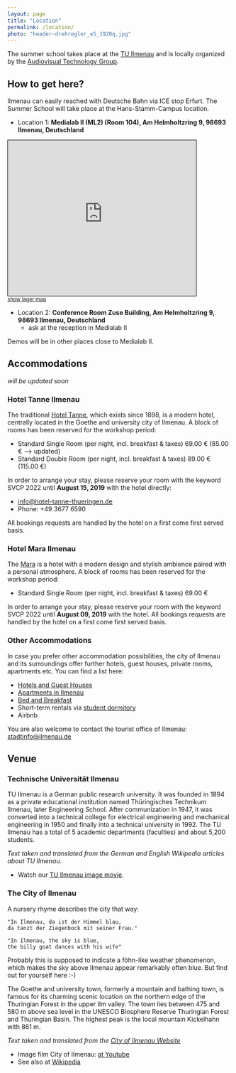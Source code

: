 ```yaml
---
layout: page
title: "Location"
permalink: /location/
photo: "header-drehregler_eS_1920q.jpg"
---
```

The summer school takes place at the [TU Ilmenau](https://www.tu-ilmenau.de) and is locally organized by the [Audiovisual Technology Group](https://www.tu-ilmenau.de/en/university/departments/department-of-electrical-engineering-and-information-technology/profile/institutes-and-groups/audiovisual-technology-group).


## How to get here?
Ilmenau can easily reached with Deutsche Bahn via ICE stop Erfurt. 
The Summer School will take place at the Hans-Stamm-Campus location. 

* Location 1: **Medialab II (ML2) (Room 104), Am Helmholtzring 9, 98693 Ilmenau, Deutschland** 

<iframe width="425" height="350" frameborder="0" scrolling="no" marginheight="0" marginwidth="0" src="https://www.openstreetmap.org/export/embed.html?bbox=10.93641221523285%2C50.6802634818807%2C10.94089150428772%2C50.68182536509523&amp;layer=mapnik&amp;marker=50.681043580212666%2C10.938651859760284" style="border: 1px solid black"></iframe><br/><small><a href="https://www.openstreetmap.org/?mlat=50.68104&amp;mlon=10.93865#map=19/50.68104/10.93865">show lager map</a></small>

* Location 2: **Conference Room Zuse Building, Am Helmholtzring 9, 98693 Ilmenau, Deutschland** 
    * ask at the reception in Medialab II

Demos will be in other places close to Medialab II.

## Accommodations

_will be updated soon_
### Hotel Tanne Ilmenau
The traditional [Hotel Tanne](https://www.hotel-tanne-thueringen.de/), which exists since 1898, is a modern hotel, centrally located in the Goethe and university city of Ilmenau. 
A block of rooms has been reserved for the workshop period:

* Standard Single Room (per night, incl. breakfast & taxes) 69.00 € (85.00 € --> updated)
* Standard Double Room (per night, incl. breakfast & taxes) 89.00 € (115.00 €)

In order to arrange your stay, please reserve your room with the keyword SVCP 2022 until **August 15, 2019** with the hotel directly: 

* info@hotel-tanne-thueringen.de
* Phone: +49 3677 6590

All bookings requests are handled by the hotel on a first come first served basis.

### Hotel Mara Ilmenau
The [Mara](https://www.mara-hotel.de/) is a hotel with a modern design and stylish ambience paired with a personal atmosphere.
A block of rooms has been reserved for the workshop period:

* Standard Single Room (per night, incl. breakfast & taxes) 69.00 €

In order to arrange your stay, please reserve your room with the keyword SVCP 2022 until **August 09, 2019** with the hotel. All bookings requests are handled by the hotel on a first come first served basis.

### Other Accommodations
In case you prefer other accommodation possibilities, the city of Ilmenau and its surroundings offer further hotels, guest houses, private rooms, apartments etc. You can find a list here:

* [Hotels and Guest Houses](https://www.ilmenau.de/en/tourism/food-and-book/overnight-stay/hotels-and-guest-houses/)
* [Apartments in Ilmenau](https://www.ilmenau.de/en/tourism/food-and-book/overnight-stay/apartments/)
* [Bed and Breakfast](https://www.ilmenau.de/en/tourism/food-and-book/overnight-stay/bed-and-breakfast/)
* Short-term rentals via [student dormitory](https://www.stw-thueringen.de/en/housing/short-term-rentals.html)
* Airbnb

You are also welcome to contact the tourist office of Ilmenau: stadtinfo@ilmenau.de


## Venue
### Technische Universität Ilmenau
TU Ilmenau is a German public research university. 
It was founded in 1894 as a private educational institution named Thüringisches Technikum Ilmenau, later Engineering School. 
After communization in 1947, it was converted into a technical college for electrical engineering and mechanical engineering in 1950 and finally into a technical university in 1992. 
The TU Ilmenau has a total of 5 academic departments (faculties) and about 5,200 students. 

_Text taken and translated from the German and English Wikipedia articles about TU Ilmenau._

* Watch our [TU Ilmenau image movie](https://www.youtube.com/watch?time_continue=2&v=UIDUHVZVIgA).



### The City of Ilmenau
A nursery rhyme describes the city that way:

    "In Ilmenau, da ist der Himmel blau,
    da tanzt der Ziegenbock mit seiner Frau."

    "In Ilmenau, the sky is blue,
    the billy goat dances with his wife"

Probably this is supposed to indicate a föhn-like weather phenomenon, which makes the sky above Ilmenau appear remarkably often blue. 
But find out for yourself here :-)

The Goethe and university town, formerly a mountain and bathing town, is famous for its charming scenic location on the northern edge of the Thuringian Forest in the upper Ilm valley.
The town lies between 475 and 580 m above sea level in the UNESCO Biosphere Reserve Thuringian Forest and Thuringian Basin. 
The highest peak is the local mountain Kickelhahn with 861 m.

_Text taken and translated from the [City of Ilmenau Website](https://www.ilmenau.de/de/unsere-stadt/stadt-und-ortsteilinfos/geschichte/)_

* Image film City of Ilmenau: [at Youtube](https://www.youtube.com/watch?v=SnPiFXx1NIo&feature=youtu.be)
* See also at [Wikipedia](https://en.wikipedia.org/wiki/Ilmenau)
